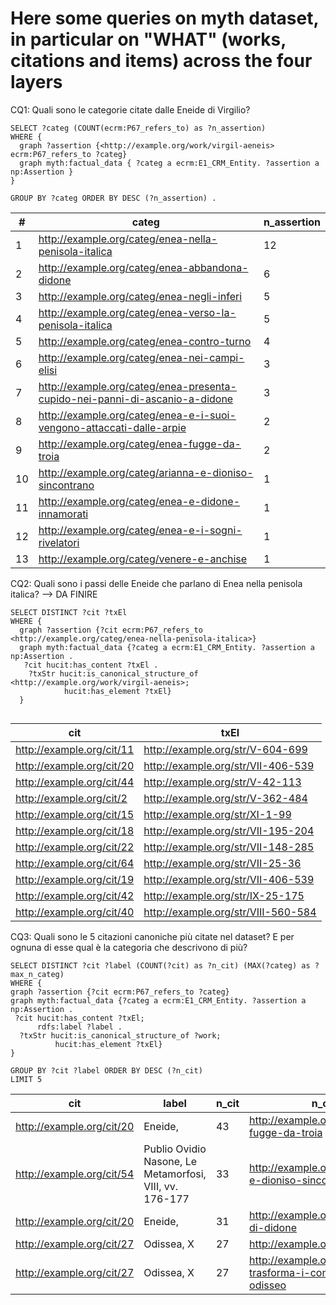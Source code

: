 # Here some queries on myth dataset, in particular on "WHAT" (works, citations and items) across the four layers

CQ1: Quali sono le categorie citate dalle Eneide di Virgilio?

```
SELECT ?categ (COUNT(ecrm:P67_refers_to) as ?n_assertion)
WHERE {
  graph ?assertion {<http://example.org/work/virgil-aeneis> ecrm:P67_refers_to ?categ}  
  graph myth:factual_data { ?categ a ecrm:E1_CRM_Entity. ?assertion a np:Assertion }
}  

GROUP BY ?categ ORDER BY DESC (?n_assertion) . 
```


| # |categ                                                                      |n_assertion|
|---|---------------------------------------------------------------------------|-----------|
|1  |http://example.org/categ/enea-nella-penisola-italica                       |12         |
|2  |http://example.org/categ/enea-abbandona-didone                             |6          |
|3  |http://example.org/categ/enea-negli-inferi                                 |5          |
|4  |http://example.org/categ/enea-verso-la-penisola-italica                    |5          |
|5  |http://example.org/categ/enea-contro-turno                                 |4          |
|6  |http://example.org/categ/enea-nei-campi-elisi                              |3          |
|7  |http://example.org/categ/enea-presenta-cupido-nei-panni-di-ascanio-a-didone|3          |
|8  |http://example.org/categ/enea-e-i-suoi-vengono-attaccati-dalle-arpie       |2          |
|9  |http://example.org/categ/enea-fugge-da-troia                               |2          |
|10 |http://example.org/categ/arianna-e-dioniso-sincontrano                     |1          |
|11 |http://example.org/categ/enea-e-didone-innamorati                          |1          |
|12 |http://example.org/categ/enea-e-i-sogni-rivelatori                         |1          |
|13 |http://example.org/categ/venere-e-anchise                                  |1          |


CQ2: Quali sono i passi delle Eneide che parlano di Enea nella penisola italica?  --> DA FINIRE

```
SELECT DISTINCT ?cit ?txEl  
WHERE {
  graph ?assertion {?cit ecrm:P67_refers_to <http://example.org/categ/enea-nella-penisola-italica>}  
  graph myth:factual_data {?categ a ecrm:E1_CRM_Entity. ?assertion a np:Assertion . 
   ?cit hucit:has_content ?txEl . 
    ?txStr hucit:is_canonical_structure_of <http://example.org/work/virgil-aeneis>; 
  			hucit:has_element ?txEl}
  }
  
  ```
  
  |cit                      |txEl                             |
|-------------------------|-----------------------------------|
|http://example.org/cit/11|http://example.org/str/V-604-699   |
|http://example.org/cit/20|http://example.org/str/VII-406-539 |
|http://example.org/cit/44|http://example.org/str/V-42-113    |
|http://example.org/cit/2 |http://example.org/str/V-362-484   |
|http://example.org/cit/15|http://example.org/str/XI-1-99     |
|http://example.org/cit/18|http://example.org/str/VII-195-204 |
|http://example.org/cit/22|http://example.org/str/VII-148-285 |
|http://example.org/cit/64|http://example.org/str/VII-25-36   |
|http://example.org/cit/19|http://example.org/str/VII-406-539 |
|http://example.org/cit/42|http://example.org/str/IX-25-175   |
|http://example.org/cit/40|http://example.org/str/VIII-560-584|

CQ3: Quali sono le 5 citazioni canoniche più citate nel dataset? E per ognuna di esse qual è la categoria che descrivono di più? 

  ```
SELECT DISTINCT ?cit ?label (COUNT(?cit) as ?n_cit) (MAX(?categ) as ?max_n_categ) 
WHERE { 
  graph ?assertion {?cit ecrm:P67_refers_to ?categ}
  graph myth:factual_data {?categ a ecrm:E1_CRM_Entity. ?assertion a np:Assertion . 
   ?cit hucit:has_content ?txEl; 
        rdfs:label ?label . 
    ?txStr hucit:is_canonical_structure_of ?work; 
  			hucit:has_element ?txEl}
  }

GROUP BY ?cit ?label ORDER BY DESC (?n_cit) 
LIMIT 5
 ```

|cit                      |label                              |n_cit|n_categ                                                       |
|-------------------------|-----------------------------------|-----|--------------------------------------------------------------|
|http://example.org/cit/20|Eneide,                            |43   |http://example.org/categ/enea-fugge-da-troia                  |
|http://example.org/cit/54|Publio Ovidio Nasone, Le Metamorfosi, VIII, vv. 176-177|33   |http://example.org/categ/arianna-e-dioniso-sincontrano        |
|http://example.org/cit/20|Eneide,                            |31   |http://example.org/categ/suicidio-di-didone                   |
|http://example.org/cit/27|Odissea, X                         |27   |http://example.org/categ/circe                                |
|http://example.org/cit/27|Odissea, X                         |27   |http://example.org/categ/circe-trasforma-i-compagni-di-odisseo|


